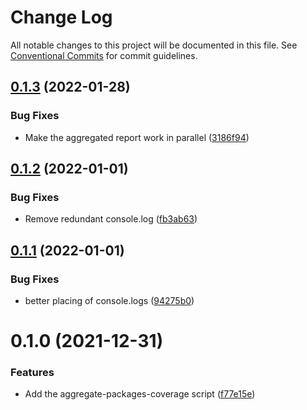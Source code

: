 # Change Log

All notable changes to this project will be documented in this file.
See [Conventional Commits](https://conventionalcommits.org) for commit guidelines.

## [0.1.3](https://github.com/mbarzeev/pedalboard/compare/@pedalboard/scripts@0.1.2...@pedalboard/scripts@0.1.3) (2022-01-28)


### Bug Fixes

* Make the aggregated report work in parallel ([3186f94](https://github.com/mbarzeev/pedalboard/commit/3186f94a88a1b687d0c42728e3122a4599c8ff54))





## [0.1.2](https://github.com/mbarzeev/pedalboard/compare/@pedalboard/scripts@0.1.1...@pedalboard/scripts@0.1.2) (2022-01-01)


### Bug Fixes

* Remove redundant console.log ([fb3ab63](https://github.com/mbarzeev/pedalboard/commit/fb3ab63ea37bfa09c96c4d5493c3f6f887f094ed))





## [0.1.1](https://github.com/mbarzeev/pedalboard/compare/@pedalboard/scripts@0.1.0...@pedalboard/scripts@0.1.1) (2022-01-01)


### Bug Fixes

* better placing of console.logs ([94275b0](https://github.com/mbarzeev/pedalboard/commit/94275b0b42279a39156acf0380978d5464942a5f))





# 0.1.0 (2021-12-31)


### Features

* Add the aggregate-packages-coverage script ([f77e15e](https://github.com/mbarzeev/pedalboard/commit/f77e15eda5fb8d1798f82f3b47b89ca39cdcf9ae))
